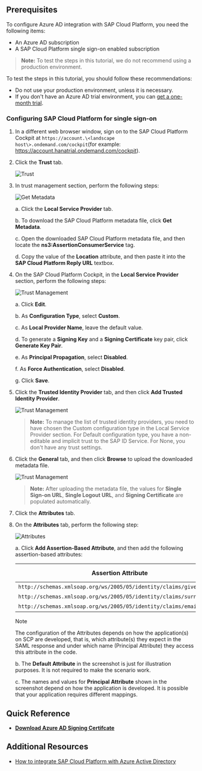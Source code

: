 ## Prerequisites

To configure Azure AD integration with SAP Cloud Platform, you need the following items:

- An Azure AD subscription
- A SAP Cloud Platform single sign-on enabled subscription

> **Note:**
> To test the steps in this tutorial, we do not recommend using a production environment.

To test the steps in this tutorial, you should follow these recommendations:

- Do not use your production environment, unless it is necessary.
- If you don't have an Azure AD trial environment, you can [get a one-month trial](https://azure.microsoft.com/pricing/free-trial/).

### Configuring SAP Cloud Platform for single sign-on

1. In a different web browser window, sign on to the SAP Cloud Platform Cockpit at `https://account.\<landscape host\>.ondemand.com/cockpit`(for example: https://account.hanatrial.ondemand.com/cockpit).

2. Click the **Trust** tab.
   
    ![Trust](./media/ic790800.png "Trust")

3. In trust management section, perform the following steps:
   
    ![Get Metadata](./media/ic793930.png "Get Metadata")
   
    a. Click the **Local Service Provider** tab.
 
    b. To download the SAP Cloud Platform metadata file, click **Get Metadata**.

    c. Open the downloaded SAP Cloud Platform metadata file, and then locate the **ns3:AssertionConsumerService** tag.
 
    d. Copy the value of the **Location** attribute, and then paste it into the **SAP Cloud Platform Reply URL** textbox.

4. On the SAP Cloud Platform Cockpit, in the **Local Service Provider** section, perform the following steps:
   
    ![Trust Management](./media/ic793931.png "Trust Management")
   
    a. Click **Edit**.

    b. As **Configuration Type**, select **Custom**.

    c. As **Local Provider Name**, leave the default value.

    d. To generate a **Signing Key** and a **Signing Certificate** key pair, click **Generate Key Pair**.

    e. As **Principal Propagation**, select **Disabled**.

    f. As **Force Authentication**, select **Disabled**.

    g. Click **Save**.

5. Click the **Trusted Identity Provider** tab, and then click **Add Trusted Identity Provider**.
   
    ![Trust Management](./media/ic790802.png "Trust Management")
   
    > **Note:**
    >To manage the list of trusted identity providers, you need to have chosen the Custom configuration type in the Local Service Provider section. For Default configuration type, you have a non-editable and implicit trust to the SAP ID Service. For None, you don't have any trust settings.
    > 
    > 

6. Click the **General** tab, and then click **Browse** to upload the downloaded metadata file.
    
    ![Trust Management](./media/ic793932.png "Trust Management")
    
    > **Note:**
    >After uploading the metadata file, the values for **Single Sign-on URL**, **Single Logout URL**, and **Signing Certificate** are populated automatically.
    > 
     
7. Click the **Attributes** tab.

8. On the **Attributes** tab, perform the following step:
    
    ![Attributes](./media/ic790804.png "Attributes") 

    a. Click **Add Assertion-Based Attribute**, and then add the following assertion-based attributes:
       
    | Assertion Attribute | Principal Attribute |
    | --- | --- |
    | `http://schemas.xmlsoap.org/ws/2005/05/identity/claims/givenname` |firstname |
    | `http://schemas.xmlsoap.org/ws/2005/05/identity/claims/surname` |lastname |
    | `http://schemas.xmlsoap.org/ws/2005/05/identity/claims/emailaddress` |email |
   
     >[!NOTE]
     >The configuration of the Attributes depends on how the application(s) on SCP are developed, that is, which attribute(s) they expect in the SAML response and under which name (Principal Attribute) they access this attribute in the code.
     > 
    
    b. The **Default Attribute** in the screenshot is just for illustration purposes. It is not required to make the scenario work.  
 
    c. The names and values for **Principal Attribute** shown in the screenshot depend on how the application is developed. It is possible that your application requires different mappings.

## Quick Reference

* **[Download Azure AD Signing Certifcate](%metadata:CertificateDownloadRawUrl%)**

## Additional Resources

* [How to integrate SAP Cloud Platform with Azure Active Directory](https://docs.microsoft.com/azure/active-directory/active-directory-saas-sap-hana-cloud-platform-tutorial)

